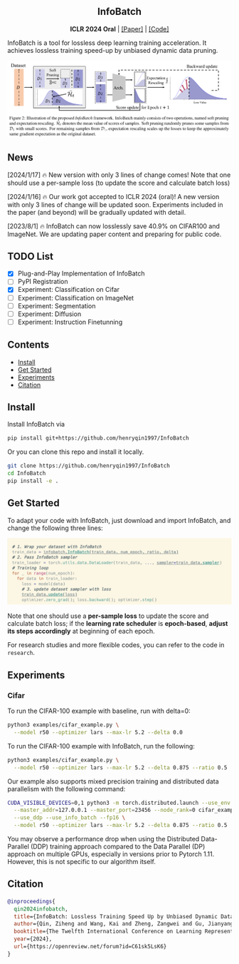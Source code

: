 <h2 align="center">InfoBatch</h2>
<p align="center"><b>ICLR 2024 Oral</b> | <a href="https://arxiv.org/pdf/2303.04947.pdf">[Paper]</a> | <a href="https://github.com/NUS-HPC-AI-LAB/InfoBatch">[Code]</a> </p>

InfoBatch is a tool for lossless deep learning training acceleration. It achieves lossless training speed-up by unbiased dynamic data pruning.

![image](https://github.com/NUS-HPC-AI-LAB/InfoBatch/blob/master/figs/pipeline.png)

## News

[2024/1/17] 🔥 New version with only 3 lines of change comes!  Note that one should use a per-sample loss (to update the score and calculate batch loss)

[2024/1/16] 🔥 Our work got accepted to ICLR 2024 (oral)! A new version with only 3 lines of change will be updated soon. Experiments included in the paper (and beyond) will be gradually updated with detail.

[2023/8/1] 🔥 InfoBatch can now losslessly save 40.9% on CIFAR100 and ImageNet. We are updating paper content and preparing for public code.

## TODO List

- [x] Plug-and-Play Implementation of InfoBatch
- [ ] PyPI Registration
- [x] Experiment: Classification on Cifar
- [ ] Experiment: Classification on ImageNet
- [ ] Experiment: Segmentation
- [ ] Experiment: Diffusion
- [ ] Experiment: Instruction Finetunning

## Contents
- [Install](#install)
- [Get Started](#get-started)
- [Experiments](#experiments)
- [Citation](#citation)

## Install

Install InfoBatch via

```bash
pip install git+https://github.com/henryqin1997/InfoBatch
```

Or you can clone this repo and install it locally.

```bash
git clone https://github.com/henryqin1997/InfoBatch
cd InfoBatch
pip install -e .
```

## Get Started
To adapt your code with InfoBatch, just download and import InfoBatch, and change the following three lines:

![image](https://github.com/NUS-HPC-AI-Lab/InfoBatch/blob/master/figs/three_line_of_code.png)

Note that one should use a **per-sample loss** to update the score and calculate batch loss; if the **learning rate scheduler**
is **epoch-based**, **adjust its steps accordingly** at beginning of each epoch.

For research studies and more flexible codes, you can refer to the code in `research`.

## Experiments

### Cifar

To run the CIFAR-100 example with baseline, run with delta=0:
```bash
python3 examples/cifar_example.py \
  --model r50 --optimizer lars --max-lr 5.2 --delta 0.0
```

To run the CIFAR-100 example with InfoBatch, run the following:
```bash
python3 examples/cifar_example.py \
  --model r50 --optimizer lars --max-lr 5.2 --delta 0.875 --ratio 0.5
```

Our example also supports mixed precision training and distributed data parallelism with the following command:
```bash
CUDA_VISIBLE_DEVICES=0,1 python3 -m torch.distributed.launch --use_env --nnodes=1 --nproc_per_node=2 \
  --master_addr=127.0.0.1 --master_port=23456 --node_rank=0 cifar_example.py \
  --use_ddp --use_info_batch --fp16 \
  --model r50 --optimizer lars --max-lr 5.2 --delta 0.875 --ratio 0.5
```

You may observe a performance drop when using the Distributed Data-Parallel (DDP) training approach compared to the Data Parallel (DP) approach on multiple GPUs, especially in versions prior to Pytorch 1.11. However, this is not specific to our algorithm itself.

## Citation
```bibtex
@inproceedings{
  qin2024infobatch,
  title={InfoBatch: Lossless Training Speed Up by Unbiased Dynamic Data Pruning},
  author={Qin, Ziheng and Wang, Kai and Zheng, Zangwei and Gu, Jianyang and Peng, Xiangyu and Zhaopan Xu and Zhou, Daquan and Lei Shang and Baigui Sun and Xuansong Xie and You, Yang},
  booktitle={The Twelfth International Conference on Learning Representations},
  year={2024},
  url={https://openreview.net/forum?id=C61sk5LsK6}
}
```
